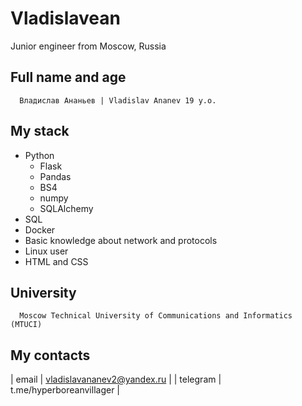 # Vladislavean
Junior engineer from Moscow, Russia

## Full name and age

```
  Владислав Ананьев | Vladislav Ananev 19 y.o.
```
## My stack
- Python
  - Flask
  - Pandas
  - BS4
  - numpy
  - SQLAlchemy
- SQL
- Docker
- Basic knowledge about network and protocols
- Linux user
- HTML and CSS

## University
```
  Moscow Technical University of Communications and Informatics (MTUCI)
```
## My contacts
| email     | vladislavananev2@yandex.ru |
| telegram  | t.me/hyperboreanvillager   |
